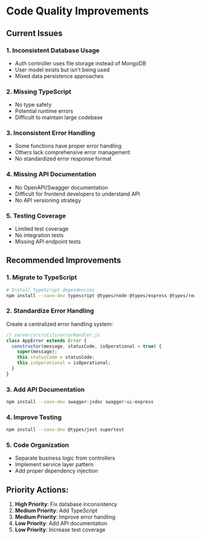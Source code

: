 # Code Quality Improvements

## Current Issues

### 1. **Inconsistent Database Usage**
- Auth controller uses file storage instead of MongoDB
- User model exists but isn't being used
- Mixed data persistence approaches

### 2. **Missing TypeScript**
- No type safety
- Potential runtime errors
- Difficult to maintain large codebase

### 3. **Inconsistent Error Handling**
- Some functions have proper error handling
- Others lack comprehensive error management
- No standardized error response format

### 4. **Missing API Documentation**
- No OpenAPI/Swagger documentation
- Difficult for frontend developers to understand API
- No API versioning strategy

### 5. **Testing Coverage**
- Limited test coverage
- No integration tests
- Missing API endpoint tests

## Recommended Improvements

### 1. **Migrate to TypeScript**
```bash
# Install TypeScript dependencies
npm install --save-dev typescript @types/node @types/express @types/react
```

### 2. **Standardize Error Handling**
Create a centralized error handling system:
```javascript
// server/src/utils/errorHandler.js
class AppError extends Error {
  constructor(message, statusCode, isOperational = true) {
    super(message);
    this.statusCode = statusCode;
    this.isOperational = isOperational;
  }
}
```

### 3. **Add API Documentation**
```bash
npm install --save-dev swagger-jsdoc swagger-ui-express
```

### 4. **Improve Testing**
```bash
npm install --save-dev @types/jest supertest
```

### 5. **Code Organization**
- Separate business logic from controllers
- Implement service layer pattern
- Add proper dependency injection

## Priority Actions:

1. **High Priority**: Fix database inconsistency
2. **Medium Priority**: Add TypeScript
3. **Medium Priority**: Improve error handling
4. **Low Priority**: Add API documentation
5. **Low Priority**: Increase test coverage 